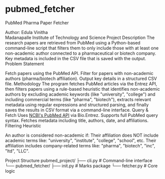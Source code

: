 # pubmed_fetcher
PubMed Pharma Paper Fetcher

 Author: Edula Vinitha  
 Madanapalle Institute of Technology and Science
 Project Description
The research papers are retrieved from PubMed using a Python-based command-line script that filters them to only include those with at least one non-academic author connected to a pharmaceutical or biotech company. Key metadata is included in the CSV file that is saved with the output.
 Problem Statement

 Fetch papers using the PubMed API.
Filter for papers with non-academic authors (pharma/biotech affiliation).
Output key details in a structured CSV file.
 Methodology
The program fetches PubMed articles via the Entrez API, then filters papers using a rule-based heuristic that identifies non-academic authors by excluding academic keywords (like "university", "college") and including commercial terms (like "pharma", "biotech"), extracts relevant metadata using regular expressions and structured parsing, and finally saves the results in CSV format via a command-line interface.
Query & Fetch
Uses [NCBI's PubMed API](https://www.ncbi.nlm.nih.gov/home/develop/api/) via Bio.Entrez.
Supports full PubMed query syntax. Fetches metadata including title, authors, date, and affiliations.
Filtering Heuristic

An author is considered non-academic if:
 Their affiliation does NOT include academic terms like:
  "university", "institute", "college", "school", etc.
Their affiliation includes company-related terms like:
  "pharma", "biotech", "inc", "ltd", "LLC".

  Project Structure
pubmed_project/
├── cli.py # Command-line interface
└── pubmed_fetcher/
├── init.py  # Marks package
└── fetcher.py # Core logic
